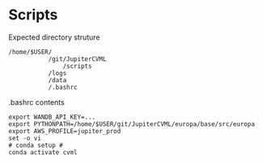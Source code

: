 # Scripts

Expected directory struture

```
/home/$USER/
           /git/JupiterCVML
               /scripts
           /logs
           /data
           /.bashrc
```

.bashrc contents

```
export WANDB_API_KEY=...
export PYTHONPATH=/home/$USER/git/JupiterCVML/europa/base/src/europa
export AWS_PROFILE=jupiter_prod
set -o vi
# conda setup #
conda activate cvml
```

